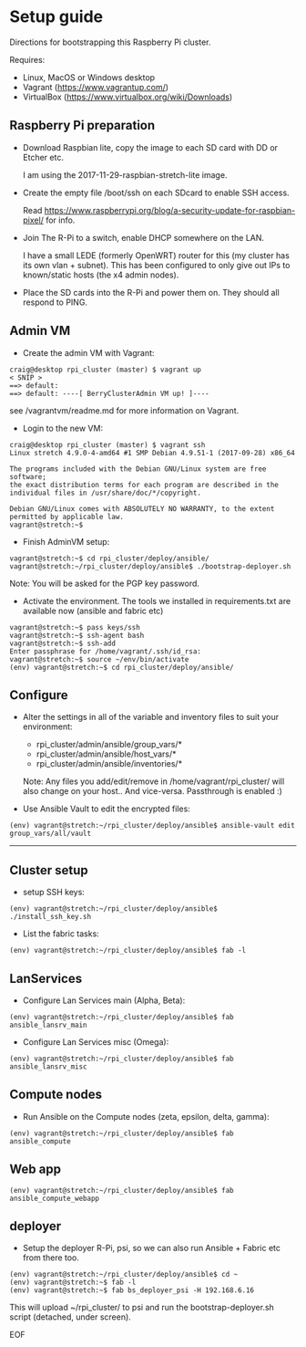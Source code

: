 Setup guide
===========

Directions for bootstrapping this Raspberry Pi cluster.

Requires:

- Linux, MacOS or Windows desktop
- Vagrant (https://www.vagrantup.com/)
- VirtualBox (https://www.virtualbox.org/wiki/Downloads)


Raspberry Pi preparation
------------------------

* Download Raspbian lite, copy the image to each SD card with DD or Etcher etc.

  I am using the 2017-11-29-raspbian-stretch-lite image.

* Create the empty file /boot/ssh on each SDcard to enable SSH access.

  Read https://www.raspberrypi.org/blog/a-security-update-for-raspbian-pixel/ for info.

* Join The R-Pi to a switch, enable DHCP somewhere on the LAN.

  I have a small LEDE (formerly OpenWRT) router for this (my cluster has its own vlan + subnet). This has been configured to only give out IPs to known/static hosts (the x4 admin nodes).

* Place the SD cards into the R-Pi and power them on. They should all respond to PING.


Admin VM
--------

* Create the admin VM with Vagrant:

```
craig@desktop rpi_cluster (master) $ vagrant up
< SNIP >
==> default:
==> default: ----[ BerryClusterAdmin VM up! ]----
```

  see /vagrantvm/readme.md for more information on Vagrant.


* Login to the new VM:

```
craig@desktop rpi_cluster (master) $ vagrant ssh
Linux stretch 4.9.0-4-amd64 #1 SMP Debian 4.9.51-1 (2017-09-28) x86_64

The programs included with the Debian GNU/Linux system are free software;
the exact distribution terms for each program are described in the
individual files in /usr/share/doc/*/copyright.

Debian GNU/Linux comes with ABSOLUTELY NO WARRANTY, to the extent
permitted by applicable law.
vagrant@stretch:~$
```

* Finish AdminVM setup:

```
vagrant@stretch:~$ cd rpi_cluster/deploy/ansible/
vagrant@stretch:~/rpi_cluster/deploy/ansible$ ./bootstrap-deployer.sh
```
  Note: You will be asked for the PGP key password.

* Activate the environment. The tools we installed in requirements.txt are available now (ansible and fabric etc)

```
vagrant@stretch:~$ pass keys/ssh
vagrant@stretch:~$ ssh-agent bash
vagrant@stretch:~$ ssh-add
Enter passphrase for /home/vagrant/.ssh/id_rsa:
vagrant@stretch:~$ source ~/env/bin/activate
(env) vagrant@stretch:~$ cd rpi_cluster/deploy/ansible/
```

Configure
---------

* Alter the settings in all of the variable and inventory files to suit your environment:

  - rpi_cluster/admin/ansible/group_vars/*
  - rpi_cluster/admin/ansible/host_vars/*
  - rpi_cluster/admin/ansible/inventories/*

  Note: Any files you add/edit/remove in /home/vagrant/rpi_cluster/ will also change on your host.. And vice-versa. Passthrough is enabled :)

* Use Ansible Vault to edit the encrypted files:

```
(env) vagrant@stretch:~/rpi_cluster/deploy/ansible$ ansible-vault edit group_vars/all/vault
```

---


Cluster setup
-------------

* setup SSH keys:

```
(env) vagrant@stretch:~/rpi_cluster/deploy/ansible$ ./install_ssh_key.sh
```

* List the fabric tasks:

```
(env) vagrant@stretch:~/rpi_cluster/deploy/ansible$ fab -l
```

## LanServices

* Configure Lan Services main (Alpha, Beta):

```
(env) vagrant@stretch:~/rpi_cluster/deploy/ansible$ fab ansible_lansrv_main
```

* Configure Lan Services misc (Omega):

```
(env) vagrant@stretch:~/rpi_cluster/deploy/ansible$ fab ansible_lansrv_misc
```

## Compute nodes

* Run Ansible on the Compute nodes (zeta, epsilon, delta, gamma):

```
(env) vagrant@stretch:~/rpi_cluster/deploy/ansible$ fab ansible_compute
```

## Web app


```
(env) vagrant@stretch:~/rpi_cluster/deploy/ansible$ fab ansible_compute_webapp
```

## deployer

* Setup the deployer R-Pi, psi, so we can also run Ansible + Fabric etc from there too.

```
(env) vagrant@stretch:~/rpi_cluster/deploy/ansible$ cd ~
(env) vagrant@stretch:~$ fab -l
(env) vagrant@stretch:~$ fab bs_deployer_psi -H 192.168.6.16
```

  This will upload ~/rpi_cluster/ to psi and run the bootstrap-deployer.sh script (detached, under screen).


EOF
